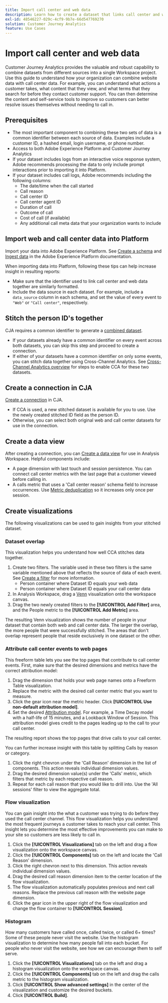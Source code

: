 ```yaml
---
title: Import call center and web data
description: Learn how to create a dataset that links call center and website data.
exl-id: 48546227-029c-4cf9-9b7e-66d547769270
solution: Customer Journey Analytics
feature: Use Cases
---
```

# Import call center and web data

Customer Journey Analytics provides the valuable and robust capability to combine datasets from different sources into a single Workspace project. Use this guide to understand how your organization can combine website data with call center data. For example, you can understand what actions a customer takes, what content that they view, and what terms that they search for before they contact customer support. You can then determine the content and self-service tools to improve so customers can better resolve issues themselves without needing to call in.

## Prerequisites

* The most important component to combining these two sets of data is a common identifier between each source of data. Examples include a customer ID, a hashed email, login username, or phone number.
* Access to both Adobe Experience Platform and Customer Journey Analytics
* If your dataset includes logs from an interactive voice response system, Adobe recommends processing the data to only include prompt interactions prior to importing it into Platform.
* If your dataset includes call logs, Adobe recommends including the following columns:
  * The date/time when the call started
  * Call reason
  * Call center ID
  * Call center agent ID
  * Duration of call
  * Outcome of call
  * Cost of call (if available)
  * Any additional call meta data that your organization wants to include

## Import web and call center data into Platform

Import your data into Adobe Experience Platform. See [Create a schema](https://experienceleague.adobe.com/docs/experience-platform/xdm/tutorials/create-schema-ui.html) and [Ingest data](https://experienceleague.adobe.com/docs/experience-platform/ingestion/home.html) in the Adobe Experience Platform documentation.

When importing data into Platform, following these tips can help increase insight in resulting reports:

* Make sure that the identifier used to link call center and web data together are similarly formatted.
* Include the data source in each dataset. For example, include a `data_source` column in each schema, and set the value of every event to `"Web"` or `"Call center"`, respectively. <!--mapper-->

## Stitch the person ID's together

CJA requires a common identifier to generate a [combined dataset](../connections/combined-dataset.md).

* If your datasets already have a common identifier on every event across both datasets, you can skip this step and proceed to create a connection.
* If either of your datasets have a common identifier on only some events, you can stitch data together using Cross-Channel Analytics. See [Cross-Channel Analytics overview](/help/connections/cca/overview.md) for steps to enable CCA for these two datasets.

## Create a connection in CJA

[Create a connection](/help/connections/create-connection.md) in CJA.

* If CCA is used, a new stitched dataset is available for you to use. Use the newly created stitched ID field as the person ID.
* Otherwise, you can select both original web and call center datasets for use in the connection.

## Create a data view

After creating a connection, you can [Create a data view](/help/data-views/create-dataview.md) for use in Analysis Workspace. Helpful components include:

* A page dimension with last touch and session persistence. You can connect call center metrics with the last page that a customer viewed before calling in.
* A calls metric that uses a 'Call center reason' schema field to increase occurrences. Use [Metric deduplication](/help/data-views/component-settings/metric-deduplication.md) so it increases only once per session.

## Create visualizations

The following visualizations can be used to gain insights from your stitched dataset.

### Dataset overlap

This visualization helps you understand how well CCA stitches data together.

1. Create two filters. The variable used in these two filters is the same variable mentioned above that reflects the source of data of each event. See [Create a filter](/help/components/filters/create-filters.md) for more information.
   * Person container where Dataset ID equals your web data
   * Person container where Dataset ID equals your call center data
2. In Analysis Workspace, drag a [Venn](/help/analysis-workspace/visualizations/venn.md) visualization onto the workspace canvas.
3. Drag the two newly created filters to the **[!UICONTROL Add Filter]** area, and the People metric to the **[!UICONTROL Add Metric]** area.

The resulting Venn visualization shows the number of people in your dataset that contain both web and call center data. The larger the overlap, the more people that were successfully stitched. The areas that don't overlap represent people that reside exclusively in one dataset or the other.

### Attribute call center events to web pages

This freeform table lets you see the top pages that contribute to call center events. First, make sure that the desired dimensions and metrics have the correct attribution model:

1. Drag the dimension that holds your web page names onto a Freeform Table visualization.
1. Replace the metric with the desired call center metric that you want to measure.
1. Click the gear icon near the metric header. Click **[!UICONTROL Use non-default attribution model]**.
1. Set the desired [Attribution model](/help/analysis-workspace/attribution/models.md). For example, a Time Decay model with a half-life of 15 minutes, and a Lookback Window of Session. This attribution model gives credit to the pages leading up to the call to your call center.

The resulting report shows the top pages that drive calls to your call center. <!-- use case behind what we use these pages for -->

<!-- Complement with donut visualization -->

You can further increase insight with this table by splitting Calls by reason or category.

1. Click the right chevron under the 'Call Reason' dimension in the list of components. This action reveals individual dimension values.
2. Drag the desired dimension value(s) under the 'Calls' metric, which filters that metric by each respective call reason.
3. Repeat for each call reason that you would like to drill into. Use the 'All sessions' filter to view the aggregate total.

<!-- screenshot -->

### Flow visualization

You can gain insight into the what a customer was trying to do before they used the call center channel. This flow visualization helps you understand the most frequent journeys a customer takes to reach your call center. This insight lets you determine the most effective improvements you can make to your site so customers are less likely to call in.

1. Click the **[!UICONTROL Visualizations]** tab on the left and drag a flow visualization onto the workspace canvas.
2. Click the **[!UICONTROL Components]** tab on the left and locate the 'Call Reason' dimension.
3. Click the right chevron next to this dimension. This action reveals individual dimension values.
4. Drag the desired call reason dimension item to the center location of the flow visualization.
5. The flow visualization automatically populates previous and next call reasons. Replace the previous call reason with the website page dimension.
6. Click the gear icon in the upper right of the flow visualization and change the flow container to **[!UICONTROL Session]**.

### Histogram

How many customers have called once, called twice, or called 6+ times? Some of these people never visit the website. Use the histogram visualization to determine how many people fall into each bucket. For people who never visit the website, see how we can encourage them to self serve.

1. Click the **[!UICONTROL Visualizations]** tab on the left and drag a histogram visualization onto the workspace canvas.
2. Click the **[!UICONTROL Components]** tab on the left and drag the calls metric to the histogram visualization.
3. Click **[!UICONTROL Show advanced settings]** in the center of the visualization and customize the desired buckets.
4. Click **[!UICONTROL Build]**.

<!--
### Web to call, call to web

### Fallout

Fallout sessions - session

All sessions > page views metric > calls metric

All sessions > calls metric > page views

Orrr we could also use dataset ID

step 1: all sessions
step 2: 


### Site sections that result in a call within 30 minutes

Slide 4

Create a bunch of filters - facets to their business. Filters were used because they didn't have all of these in the same dimension, so they could create everything in this report as a single dimension (really filters)

wanted to understand when someone interacts with a facet, whats the highest percentage of people that abandon that channel to call them. not from volume perspective, but percentage perspective.

use sequential filters, but you lose the ability to use attribution IQ

## What to do when you've found insight -->
